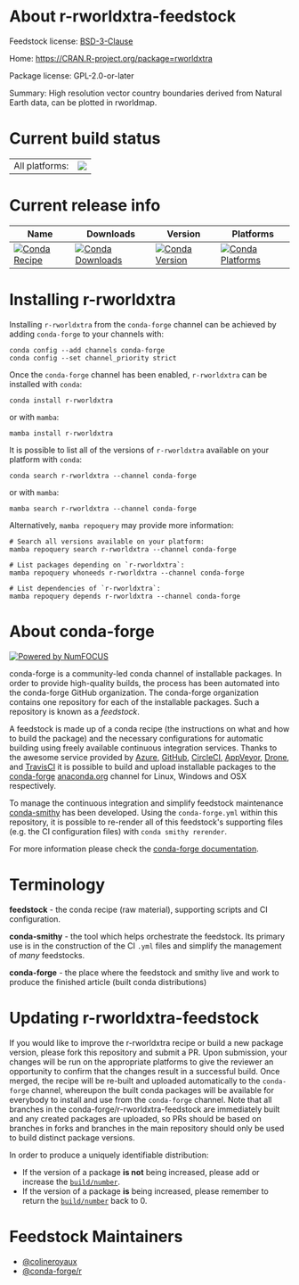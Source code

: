 About r-rworldxtra-feedstock
============================

Feedstock license: [BSD-3-Clause](https://github.com/conda-forge/r-rworldxtra-feedstock/blob/main/LICENSE.txt)

Home: https://CRAN.R-project.org/package=rworldxtra

Package license: GPL-2.0-or-later

Summary: High resolution vector country boundaries derived from Natural Earth data, can be plotted in rworldmap.

Current build status
====================


<table><tr><td>All platforms:</td>
    <td>
      <a href="https://dev.azure.com/conda-forge/feedstock-builds/_build/latest?definitionId=12266&branchName=main">
        <img src="https://dev.azure.com/conda-forge/feedstock-builds/_apis/build/status/r-rworldxtra-feedstock?branchName=main">
      </a>
    </td>
  </tr>
</table>

Current release info
====================

| Name | Downloads | Version | Platforms |
| --- | --- | --- | --- |
| [![Conda Recipe](https://img.shields.io/badge/recipe-r--rworldxtra-green.svg)](https://anaconda.org/conda-forge/r-rworldxtra) | [![Conda Downloads](https://img.shields.io/conda/dn/conda-forge/r-rworldxtra.svg)](https://anaconda.org/conda-forge/r-rworldxtra) | [![Conda Version](https://img.shields.io/conda/vn/conda-forge/r-rworldxtra.svg)](https://anaconda.org/conda-forge/r-rworldxtra) | [![Conda Platforms](https://img.shields.io/conda/pn/conda-forge/r-rworldxtra.svg)](https://anaconda.org/conda-forge/r-rworldxtra) |

Installing r-rworldxtra
=======================

Installing `r-rworldxtra` from the `conda-forge` channel can be achieved by adding `conda-forge` to your channels with:

```
conda config --add channels conda-forge
conda config --set channel_priority strict
```

Once the `conda-forge` channel has been enabled, `r-rworldxtra` can be installed with `conda`:

```
conda install r-rworldxtra
```

or with `mamba`:

```
mamba install r-rworldxtra
```

It is possible to list all of the versions of `r-rworldxtra` available on your platform with `conda`:

```
conda search r-rworldxtra --channel conda-forge
```

or with `mamba`:

```
mamba search r-rworldxtra --channel conda-forge
```

Alternatively, `mamba repoquery` may provide more information:

```
# Search all versions available on your platform:
mamba repoquery search r-rworldxtra --channel conda-forge

# List packages depending on `r-rworldxtra`:
mamba repoquery whoneeds r-rworldxtra --channel conda-forge

# List dependencies of `r-rworldxtra`:
mamba repoquery depends r-rworldxtra --channel conda-forge
```


About conda-forge
=================

[![Powered by
NumFOCUS](https://img.shields.io/badge/powered%20by-NumFOCUS-orange.svg?style=flat&colorA=E1523D&colorB=007D8A)](https://numfocus.org)

conda-forge is a community-led conda channel of installable packages.
In order to provide high-quality builds, the process has been automated into the
conda-forge GitHub organization. The conda-forge organization contains one repository
for each of the installable packages. Such a repository is known as a *feedstock*.

A feedstock is made up of a conda recipe (the instructions on what and how to build
the package) and the necessary configurations for automatic building using freely
available continuous integration services. Thanks to the awesome service provided by
[Azure](https://azure.microsoft.com/en-us/services/devops/), [GitHub](https://github.com/),
[CircleCI](https://circleci.com/), [AppVeyor](https://www.appveyor.com/),
[Drone](https://cloud.drone.io/welcome), and [TravisCI](https://travis-ci.com/)
it is possible to build and upload installable packages to the
[conda-forge](https://anaconda.org/conda-forge) [anaconda.org](https://anaconda.org/)
channel for Linux, Windows and OSX respectively.

To manage the continuous integration and simplify feedstock maintenance
[conda-smithy](https://github.com/conda-forge/conda-smithy) has been developed.
Using the ``conda-forge.yml`` within this repository, it is possible to re-render all of
this feedstock's supporting files (e.g. the CI configuration files) with ``conda smithy rerender``.

For more information please check the [conda-forge documentation](https://conda-forge.org/docs/).

Terminology
===========

**feedstock** - the conda recipe (raw material), supporting scripts and CI configuration.

**conda-smithy** - the tool which helps orchestrate the feedstock.
                   Its primary use is in the construction of the CI ``.yml`` files
                   and simplify the management of *many* feedstocks.

**conda-forge** - the place where the feedstock and smithy live and work to
                  produce the finished article (built conda distributions)


Updating r-rworldxtra-feedstock
===============================

If you would like to improve the r-rworldxtra recipe or build a new
package version, please fork this repository and submit a PR. Upon submission,
your changes will be run on the appropriate platforms to give the reviewer an
opportunity to confirm that the changes result in a successful build. Once
merged, the recipe will be re-built and uploaded automatically to the
`conda-forge` channel, whereupon the built conda packages will be available for
everybody to install and use from the `conda-forge` channel.
Note that all branches in the conda-forge/r-rworldxtra-feedstock are
immediately built and any created packages are uploaded, so PRs should be based
on branches in forks and branches in the main repository should only be used to
build distinct package versions.

In order to produce a uniquely identifiable distribution:
 * If the version of a package **is not** being increased, please add or increase
   the [``build/number``](https://docs.conda.io/projects/conda-build/en/latest/resources/define-metadata.html#build-number-and-string).
 * If the version of a package **is** being increased, please remember to return
   the [``build/number``](https://docs.conda.io/projects/conda-build/en/latest/resources/define-metadata.html#build-number-and-string)
   back to 0.

Feedstock Maintainers
=====================

* [@colineroyaux](https://github.com/colineroyaux/)
* [@conda-forge/r](https://github.com/orgs/conda-forge/teams/r/)

